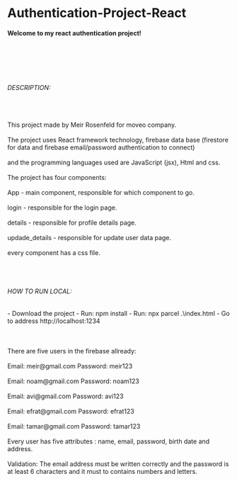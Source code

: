 # Authentication-Project-React
<h4>Welcome to my react authentication project!</h4> <br></br><br></br>
<h6>DESCRIPTION:</h6> <br></br>
This project made by Meir Rosenfeld for moveo company. <br></br>
The project uses React framework technology, firebase data base (firestore for data and firebase email/password authentication to connect) <br></br> and the programming languages used are JavaScript (jsx), Html and css. <br></br> The project has four components: <br></br>App - main component, responsible for which component to go.  <br></br>login - responsible for the login page. <br></br>details - responsible for profile details page.<br></br>updade_details - responsible for update user data page.<br></br>every component has a css file.<br></br><br></br><h6>HOW TO RUN LOCAL:</h6>
- Download the project
- Run: npm install
- Run: npx parcel .\index.html
- Go to address http://localhost:1234 <br></br><br></br>
There are five users in the firebase allready:<br></br>
Email: meir@gmail.com Password: meir123<br></br>
Email: noam@gmail.com Password: noam123<br></br>
Email: avi@gmail.com Password: avi123<br></br>
Email: efrat@gmail.com Password: efrat123<br></br>
Email: tamar@gmail.com Password: tamar123<br></br>
Every user has five attributes : name, email, password, birth date and address.<br></br>
Validation: The email address must be written correctly and the password is at least 6 characters and it must to contains numbers and letters.





